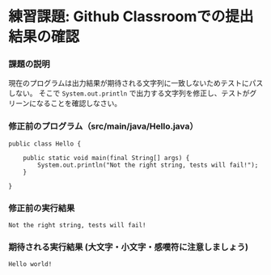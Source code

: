 # 練習課題: Github Classroomでの提出結果の確認 

### 課題の説明
現在のプログラムは出力結果が期待される文字列に一致しないためテストにパスしない。
そこで `System.out.println` で出力する文字列を修正し、テストがグリーンになることを確認しなさい。


### 修正前のプログラム（src/main/java/Hello.java）
```
public class Hello {

	public static void main(final String[] args) {
		System.out.println("Not the right string, tests will fail!");
	}

}
```

### 修正前の実行結果
```
Not the right string, tests will fail!
```


### 期待される実行結果 (大文字・小文字・感嘆符に注意しましょう)
```
Hello world!
```
